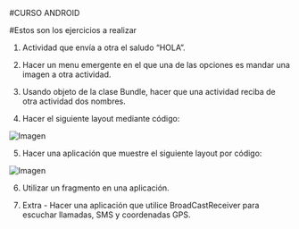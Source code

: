 #CURSO ANDROID

#Estos son los ejercicios a realizar

1. Actividad que envía a otra el saludo  “HOLA”.

2. Hacer un menu emergente en el que una de las opciones es mandar una imagen a otra actividad.

3. Usando objeto de la clase Bundle, hacer que una actividad  reciba de otra  actividad dos nombres.

4. Hacer el siguiente layout mediante código:

![Imagen](http://i218.photobucket.com/albums/cc319/Berik_/ej4_zpsfdf49cbc.png)

5. Hacer una aplicación que muestre el siguiente layout por código: 

![Imagen](http://i218.photobucket.com/albums/cc319/Berik_/ej5_zps10b291a9.png)

6. Utilizar un fragmento en una aplicación.

7. Extra - Hacer una aplicación que utilice BroadCastReceiver para escuchar llamadas, SMS y coordenadas GPS. 